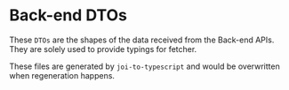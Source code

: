 # Back-end DTOs

These `DTOs` are the shapes of the data received from the Back-end APIs. They are solely used to
provide typings for fetcher.

These files are generated by `joi-to-typescript` and would be overwritten when regeneration happens.
